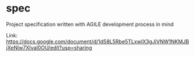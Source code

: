 # spec
Project specification written with AGILE development process in mind

Link: https://docs.google.com/document/d/1d58L5Rbe5TLxwIX3gJjVNW1NKMJBjXeNlw7XIval0OU/edit?usp=sharing
